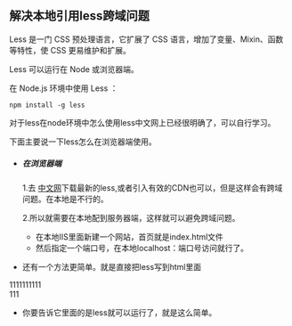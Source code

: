 ## 解决本地引用less跨域问题

Less 是一门 CSS 预处理语言，它扩展了 CSS 语言，增加了变量、Mixin、函数等特性，使 CSS 更易维护和扩展。

Less 可以运行在 Node 或浏览器端。

在 Node.js 环境中使用 Less ：

```
npm install -g less
```

对于less在node环境中怎么使用less中文网上已经很明确了，可以自行学习。

下面主要说一下less怎么在浏览器端使用。

+ ##### 在浏览器端

  1.去 [中文网](http://lesscss.cn/#download-options)下载最新的less,或者引入有效的CDN也可以，但是这样会有跨域问题。在本地是不行的。

  2.所以就需要在本地配到服务器端，这样就可以避免跨域问题。

  + 在本地IIS里面新建一个网站，首页就是index.html文件
  + 然后指定一个端口号，在本地localhost：端口号访问就行了。

+ 还有一个方法更简单。就是直接把less写到html里面

  <!DOCTYPE html>
<html>
  	<head>
  		<meta charset="UTF-8">
  		<title></title>	
  	<style type="text/less">
          .ccc{
              height: 60px;
              background-color: #ccc;
              .left{
                  color: green;
              }
              .right{
                  color: red;
              }
          }
      </style>
  <script src="less.js"></script>
  	</head>
  	<body>
  		<div class="ccc">1111111111</div>
  		111
  	</body>
  </html>
  
+ 你要告诉它里面的是less就可以运行了，就是这么简单。

  

